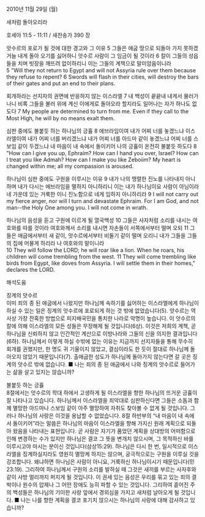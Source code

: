 2010년 11월 29일 (월)

새처럼 돌아오리라



호세아 11:5 - 11:11 / 새찬송가 390 장


앗수르의 포로가 될 것에 대한 경고와 그 이유
5 그들은 애굽 땅으로 되돌아 가지 못하겠거늘 내게 돌아 오기를 싫어하니 앗수르 사람이 그 임금이 될 것이라 6 칼이 그들의 성읍들을 치며 빗장을 깨뜨려 없이하리니 이는 그들의 계책으로 말미암음이니라  
5 "Will they not return to Egypt and will not Assyria rule over them because they refuse to repent? 6 Swords will flash in their cities, will destroy the bars of their gates and put an end to their plans.  

회개하라는 선지자의 권면에 반응하지 않는 이스라엘
7 내 백성이 끝끝내 내게서 물러가나니 비록 그들을 불러 위에 계신 이에게로 돌아오라 할지라도 일어나는 자가 하나도 없도다
7 My people are determined to turn from me. Even if they call to the Most High, he will by no means exalt them.   

심판 중에도 불붙듯 하는 하나님의 긍휼
8 에브라임이여 내가 어찌 너를 놓겠느냐 이스라엘이여 내가 어찌 너를 버리겠느냐 내가 어찌 너를 아드마 같이 놓겠느냐 어찌 너를 스보임 같이 두겠느냐 내 마음이 내 속에서 돌이키어 나의 긍휼이 온전히 불붙듯 하도다
8 "How can I give you up, Ephraim? How can I hand you over, Israel? How can I treat you like Admah? How can I make you like Zeboiim? My heart is changed within me; all my compassion is aroused.  

하나님이 심판 중에도 구원을 이루시는 이유
9 내가 나의 맹렬한 진노를 나타내지 아니하며 내가 다시는 에브라임을 멸하지 아니하리니 이는 내가 하나님이요 사람이 아님이라 네 가운데 있는 거룩한 이니 진노함으로 네게 임하지 아니하리라
9 I will not carry out my fierce anger, nor will I turn and devastate Ephraim. For I am God, and not man--the Holy One among you. I will not come in wrath.  

하나님의 음성을 듣고 구원에 이르게 될 열국백성
10 그들은 사자처럼 소리를 내시는 여호와를 따를 것이라 여호와께서 소리를 내시면 자손들이 서쪽에서부터 떨며 오되 11 그들은 애굽에서부터 새 같이, 앗수르에서부터 비둘기 같이 떨며 오리니 내가 그들을 그들의 집에 머물게 하리라 나 여호와의 말이니라  
10 They will follow the LORD; he will roar like a lion. When he roars, his children will come trembling from the west. 11 They will come trembling like birds from Egypt, like doves from Assyria. I will settle them in their homes," declares the LORD.

해석도움





징계의 앗수르  
이미 죄의 종 된 애굽에서 나왔지만 하나님께 속하기를 싫어하는 이스라엘에게 하나님이 하실 수 있는 일은 징계의 앗수르에 포로되게 하는 것 밖에 없었습니다(5). 앗수르는 역사상 가장 잔혹한 방법으로 피지배국민을 통치한 나라로 악명이 높습니다. 이 앗수르의 칼에 의해 이스라엘의 모든 성들은 무장해제 될 것입니다(6상). 이것은 저희의 계책, 곧 하나님을 신뢰하지 않고 인간적인 계산으로 이방나라와 그들의 신을 의지한 결과입니다(6하). 하나님께서 이렇게 하실 수밖에 없는 이유는 지금까지 선지자들을 통해 무수히 회개를 권했지만, 한 명도 귀 기울이지 않았고, 결심이라도 한 듯이 절대로 하나님께 돌아오지 않았기 때문입니다(7). 출애굽한 성도가 하나님께 돌아가지 않는다면 갈 곳은 징계의 앗수르 밖에 없습니다.
■ 나는 죄의 종 된 애굽에서 나와 징계의 앗수르로 들어가는 삶을 살고 있지는 않습니까?  

불붙듯 하는 긍휼  
8절에서는 앗수르의 학대 하에서 고생하게 될 이스라엘을 향한 하나님의 뜨거운 긍휼이 잘 나타나고 있습니다. 하나님께서 이스라엘을 죄악대로 심판하신다면 그들은 소돔과 함께 멸망한 아드마나 스보임 같이 아주 멸망하여 자취도 찾아볼 수 없게 될 것입니다. 그러나 하나님의 사랑은 이것을 용납할 수 없었습니다. 8절 하반부의 “내 마음이 내 속에서 돌이키어”라는 말씀은 하나님의 마음이 이스라엘을 향해 가지신 원래 계획으로 되돌아 왔음을 나타내는 표현입니다. 곧 사람은 자기가 품었던 계획을 상대방의 어떠함으로 인해 변경하는 수가 있지만 하나님은 결코 그 뜻을 변개치 않으시며, 그 목적하신 바를 이루시고야 마시는 분이신 것입니다(삼상15:29). 하나님은 다시 한 번, 일시적으로 이스라엘을 징계하실지라도 영원히 멸망케 하지는 않으며, 궁극적으로는 구원을 이루실 것을 강조합니다. 왜냐하면 하나님은 사람이 아니요, 거룩하신 하나님이시기 때문입니다(민23:19). 그리하여 하나님께서 구원의 소리를 발하실 때 그것은 새끼를 부르는 사자후와 같이 사방 멀리까지 퍼지게 될 것입니다. 이 권세 있는 음성은 우리를 묶고 있는 죄의 결박이나 원수의 압제나 그 어떤 장애도 능히 파할 수 있는 것입니다. 그리하여 흩어진 주의 백성들은 하나님의 기이한 사랑 앞에서 경외심을 가지고 새처럼 날아오게 될 것입니다. 
■ 나는 나를 향한 계획을 결코 포기치 않으시는 하나님의 사랑에 대해 감사하고 있습니까?